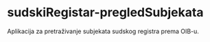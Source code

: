# sudskiRegistar-pregledSubjekata
Aplikacija za pretraživanje subjekata sudskog registra prema OIB-u.
